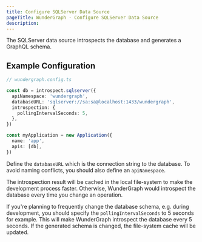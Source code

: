 ```yaml
---
title: Configure SQLServer Data Source
pageTitle: WunderGraph - Configure SQLServer Data Source
description:
---
```


The SQLServer data source introspects the database and generates a GraphQL schema.

## Example Configuration

```typescript
// wundergraph.config.ts

const db = introspect.sqlserver({
  apiNamespace: 'wundergraph',
  databaseURL: 'sqlserver://sa:sa@localhost:1433/wundergraph',
  introspection: {
    pollingIntervalSeconds: 5,
  },
})

const myApplication = new Application({
  name: 'app',
  apis: [db],
})
```

Define the `databaseURL` which is the connection string to the database.
To avoid naming conflicts, you should also define an `apiNamespace`.

The introspection result will be cached in the local file-system to make the development process faster.
Otherwise, WunderGraph would introspect the database every time you change an operation.

If you're planning to frequently change the database schema,
e.g. during development,
you should specify the `pollingIntervalSeconds` to 5 seconds for example.
This will make WunderGraph introspect the database every 5 seconds.
If the generated schema is changed, the file-system cache will be updated.
